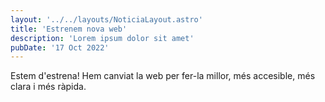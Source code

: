```yaml
---
layout: '../../layouts/NoticiaLayout.astro'
title: 'Estrenem nova web'
description: 'Lorem ipsum dolor sit amet'
pubDate: '17 Oct 2022'
---
```


Estem d'estrena! Hem canviat la web per fer-la millor, més accesible, més clara i més ràpida.
